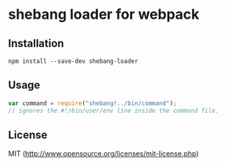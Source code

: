 # shebang loader for webpack

## Installation

```none
npm install --save-dev shebang-loader
```

## Usage

``` javascript
var command = require("shebang!../bin/command");
// ignores the #!/bin/user/env line inside the command file.
```

## License

MIT (http://www.opensource.org/licenses/mit-license.php)

